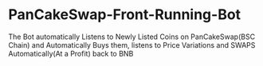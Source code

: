 # PanCakeSwap-Front-Running-Bot
The Bot automatically Listens to Newly Listed Coins on PanCakeSwap(BSC Chain) and Automatically Buys them, listens to Price Variations and SWAPS Automatically(At a Profit) back to BNB 
